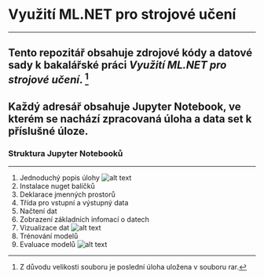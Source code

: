 # Využití ML.NET pro strojové učení
---
Tento repozitář obsahuje zdrojové kódy a datové sady k bakalářské práci *Využití ML.NET pro strojové učení*. [^1]
---
Každý adresář obsahuje Jupyter Notebook, ve kterém se nachází zpracovaná úloha a data set k příslušné úloze.
---
### Struktura Jupyter Notebooků
---
1. Jednoduchý popis úlohy
  ![alt text][Popis]
3. Instalace nuget balíčků
4. Deklarace jmenných prostorů
5. Třída pro vstupní a výstupný data
6. Načtení dat
7. Zobrazení základních infomací o datech
8. Vizualizace dat
  ![alt text][Vizualizace]
9. Trénování modelů
10. Evaluace modelů
  ![alt text][Evaluace]


[Popis]: https://github.com/Cemonix/Vyuziti-ML.NET-pro-strojove-uceni/blob/main/Obr%C3%A1zky/Popis_ulohy.PNG
[Vizualizace]: https://github.com/Cemonix/Vyuziti-ML.NET-pro-strojove-uceni/blob/main/Obr%C3%A1zky/Vizualice.PNG
[Evaluace]: https://github.com/Cemonix/Vyuziti-ML.NET-pro-strojove-uceni/blob/main/Obr%C3%A1zky/Evaluace_modelu.PNG

[^1]: Z důvodu velikosti souboru je poslední úloha uložena v souboru rar.
